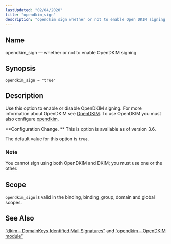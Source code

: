 ```yaml
---
lastUpdated: "02/04/2020"
title: "opendkim_sign"
description: "opendkim sign whether or not to enable Open DKIM signing opendkim sign true Use this option to enable or disable Open DKIM signing For more information about Open DKIM see Open DKIM To use Open DKIM you must also configure opendkim Configuration Change This is option is available as of..."
---
```


<a name="conf.ref.opendkim_sign"></a> 
## Name

opendkim_sign — whether or not to enable OpenDKIM signing

## Synopsis

`opendkim_sign = "true"`

<a name="idp10493664"></a> 
## Description

Use this option to enable or disable OpenDKIM signing. For more information about OpenDKIM see [OpenDKIM](http://www.opendkim.org/). To use OpenDKIM you must also configure [opendkim](/momentum/3/3-reference/3-reference-modules-opendkim).

**Configuration Change. ** This is option is available as of version 3.6.

The default value for this option is `true`.

### Note

You cannot sign using both OpenDKIM and DKIM; you must use one or the other.

<a name="idp10499696"></a> 
## Scope

`opendkim_sign` is valid in the binding, binding_group, domain and global scopes.

<a name="idp10501296"></a> 
## See Also

[“dkim – DomainKeys Identified Mail Signatures”](/momentum/3/3-reference/modules-dkim) and [“opendkim – OpenDKIM module”](/momentum/3/3-reference/3-reference-modules-opendkim)
